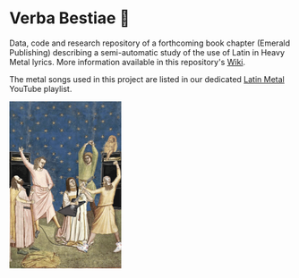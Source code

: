 # Verba Bestiae :metal:
Data, code and research repository of a forthcoming book chapter (Emerald Publishing) describing a semi-automatic study of the use of Latin in Heavy Metal lyrics. More information available in this repository's [Wiki](https://github.com/CIRCSE/VerbaBestiae/wiki).

The metal songs used in this project are listed in our dedicated [Latin Metal](https://www.youtube.com/playlist?list=PLfRLSJGFnfEULZSIBi6LVl_FJJpLiXaVP) YouTube playlist.

<a href="https://giphy.com/gifs/scorpiondagger-metal-guitar-scorpiondagger-pVEzWIXlbw60o" title="Opens in Giphy" target="_blank"><img src="https://github.com/CIRCSE/VerbaBestiae/blob/master/medieval-metal.gif" alt="alt text" width="200" height=""></a>
